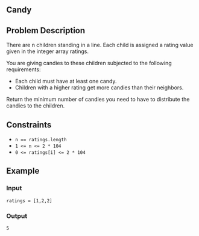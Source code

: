 ## Candy

## Problem Description
There are n children standing in a line. Each child is assigned a rating value given in the integer array ratings.

You are giving candies to these children subjected to the following requirements:

- Each child must have at least one candy.
- Children with a higher rating get more candies than their neighbors.

Return the minimum number of candies you need to have to distribute the candies to the children.

## Constraints
- `n == ratings.length`
- `1 <= n <= 2 * 104`
- `0 <= ratings[i] <= 2 * 104`

## Example 
### Input 
`ratings = [1,2,2]`

### Output 
`5`

